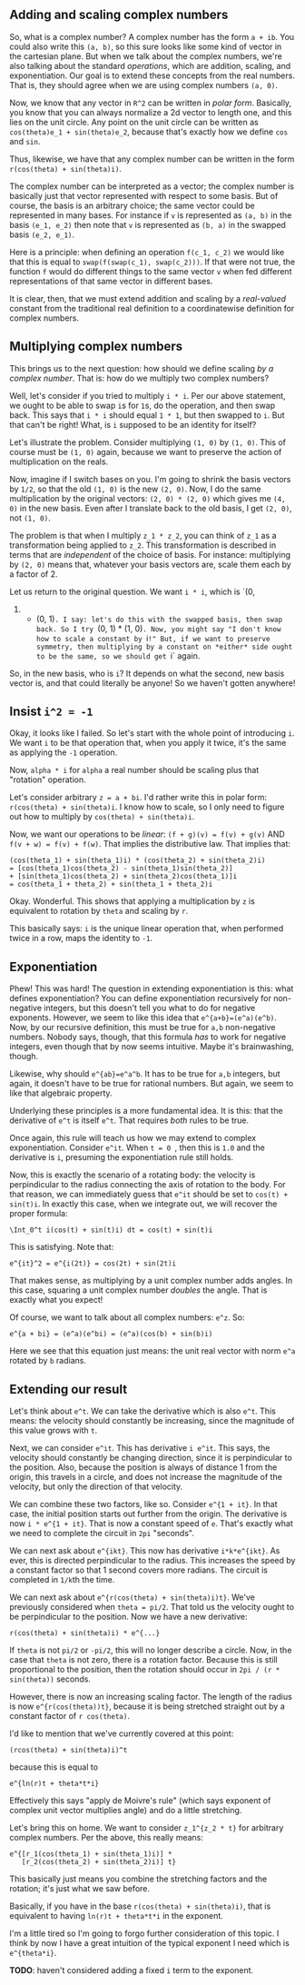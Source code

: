 ## Adding and scaling complex numbers

So, what is a complex number? A complex number has the form `a +
ib`. You could also write this `(a, b)`, so this sure looks like some
kind of vector in the cartesian plane. But when we talk about the
complex numbers, we're also talking about the standard *operations*,
which are addition, scaling, and exponentiation. Our goal is to extend
these concepts from the real numbers. That is, they should agree when
we are using complex numbers `(a, 0)`.

Now, we know that any vector in `R^2` can be written in *polar
form*. Basically, you know that you can always normalize a 2d vector
to length one, and this lies on the unit circle. Any point on the unit
circle can be written as `cos(theta)e_1 + sin(theta)e_2`, because
that's exactly how we define `cos` and `sin`.

Thus, likewise, we have that any complex number can be written in the
form `r(cos(theta) + sin(theta)i)`.

The complex number can be interpreted as a vector; the complex number
is basically just that vector represented with respect to some
basis. But of course, the basis is an arbitrary choice; the same
vector could be represented in many bases. For instance if `v` is
represented as `(a, b)` in the basis `(e_1, e_2)` then note that `v`
is represented as `(b, a)` in the swapped basis `(e_2,
e_1)`.

Here is a principle: when defining an operation `f(c_1, c_2)` we would
like that this is equal to `swap(f(swap(c_1), swap(c_2)))`. If that
were not true, the function `f` would do different things to the same
vector `v` when fed different representations of that same vector in
different bases.

It is clear, then, that we must extend addition and scaling by a
*real-valued* constant from the traditional real definition to a
coordinatewise definition for complex numbers.

## Multiplying complex numbers

This brings us to the next question: how should we define scaling *by
a complex number*. That is: how do we multiply two complex numbers?

Well, let's consider if you tried to multiply `i * i`. Per our above
statement, we ought to be able to swap `i`s for `1`s, do the
operation, and then swap back. This says that `i * i` should equal
`1 * 1`, but then swapped to `i`. But that can't be right! What, is
`i` supposed to be an identity for itself?

Let's illustrate the problem. Consider multiplying `(1, 0)` by `(1,
0)`. This of course must be `(1, 0)` again, because we want to
preserve the action of multiplication on the reals.

Now, imagine if I switch bases on you. I'm going to shrink the basis
vectors by `1/2`, so that the old `(1, 0)` is the new `(2, 0)`. Now, I
do the same multiplication by the original vectors: `(2, 0) * (2, 0)`
which gives me `(4, 0)` in the new basis. Even after I translate back
to the old basis, I get `(2, 0)`, not `(1, 0)`.

The problem is that when I multiply `z_1 * z_2`, you can think of
`z_1` as a transformation being applied to `z_2`. This transformation
is described in terms that are *independent* of the choice of
basis. For instance: multiplying by `(2, 0)` means that, whatever your
basis vectors are, scale them each by a factor of 2.

Let us return to the original question. We want `i * i`, which is `(0,
1) * (0, 1)`. I say: let's do this with the swapped basis, then swap
back. So I try `(0, 1) * (1, 0)`. Now, you might say "I don't know how
to scale a constant by `i`!" But, if we want to preserve symmetry,
then multiplying by a constant on *either* side ought to be the same,
so we should get `i` again.

So, in the new basis, who is `i`? It depends on what the second, new
basis vector is, and that could literally be anyone! So we haven't
gotten anywhere!

## Insist `i^2 = -1`

Okay, it looks like I failed. So let's start with the whole point of
introducing `i`. We want `i` to be that operation that, when you apply
it twice, it's the same as applying the `-1` operation.

Now, `alpha * i` for `alpha` a real number should be scaling plus that
"rotation" operation.

Let's consider arbitrary `z = a + bi`. I'd rather write this in polar
form: `r(cos(theta) + sin(theta)i`. I know how to scale, so I only
need to figure out how to multiply by `cos(theta) + sin(theta)i`.

Now, we want our operations to be *linear*: `(f + g)(v) = f(v) + g(v)`
AND `f(v + w) = f(v) + f(w)`. That implies the distributive law. That
implies that:

    (cos(theta_1) + sin(theta_1)i) * (cos(theta_2) + sin(theta_2)i)
    = [cos(theta_1)cos(theta_2) - sin(theta_1)sin(theta_2)]
    + [sin(theta_1)cos(theta_2) + sin(theta_2)cos(theta_1)]i
    = cos(theta_1 + theta_2) + sin(theta_1 + theta_2)i

Okay. Wonderful. This shows that applying a multiplication by `z` is
equivalent to rotation by `theta` and scaling by `r`.

This basically says: `i` is the unique linear operation that, when
performed twice in a row, maps the identity to `-1`.

## Exponentiation

Phew! This was hard! The question in extending exponentiation is this:
what defines exponentiation? You can define exponentiation recursively
for non-negative integers, but this doesn't tell you what to do for
negative exponents. However, we seem to like this idea that
`e^{a+b}=(e^a)(e^b)`. Now, by our recursive definition, this must be
true for `a,b` non-negative numbers. Nobody says, though, that this
formula *has* to work for negative integers, even though that by now
seems intuitive. Maybe it's brainwashing, though.

Likewise, why should `e^{ab}=e^a^b`. It has to be true for `a,b`
integers, but again, it doesn't have to be true for rational
numbers. But again, we seem to like that algebraic property.

Underlying these principles is a more fundamental idea. It is this:
that the derivative of `e^t` is itself `e^t`. That requires *both*
rules to be true.

Once again, this rule will teach us how we may extend to complex
exponentiation. Consider `e^it`. When `t = 0 `, then this is `1.0` and
the derivative is `i`, presuming the exponentiation rule still holds.

Now, this is exactly the scenario of a rotating body: the velocity is
perpindicular to the radius connecting the axis of rotation to the
body. For that reason, we can immediately guess that `e^it` should be
set to `cos(t) + sin(t)i`. In exactly this case, when we integrate
out, we will recover the proper formula:

    \Int_0^t i(cos(t) + sin(t)i) dt = cos(t) + sin(t)i

This is satisfying. Note that:

    e^{it}^2 = e^{i(2t)} = cos(2t) + sin(2t)i

That makes sense, as multiplying by a unit complex number adds
angles. In this case, squaring a unit complex number *doubles* the
angle. That is exactly what you expect!

Of course, we want to talk about all complex numbers: `e^z`. So:

    e^{a + bi} = (e^a)(e^bi) = (e^a)(cos(b) + sin(b)i)

Here we see that this equation just means: the unit real vector with
norm `e^a` rotated by `b` radians.

## Extending our result

Let's think about `e^t`. We can take the derivative which is also
`e^t`. This means: the velocity should constantly be increasing, since
the magnitude of this value grows with `t`.

Next, we can consider `e^it`. This has derivative `i e^it`. This says,
the velocity should constantly be changing direction, since it is
perpindicular to the position. Also, because the position is always of
distance 1 from the origin, this travels in a circle, and does not
increase the magnitude of the velocity, but only the direction of that
velocity.

We can combine these two factors, like so. Consider `e^{1 + it}`. In
that case, the initial position starts out further from the
origin. The derivative is now `i * e^{1 + it}`. That is now a constant
speed of `e`. That's exactly what we need to complete the circuit in
`2pi` "seconds".

We can next ask about `e^{ikt}`. This now has derivative
`i*k*e^{ikt}`. As ever, this is directed perpindicular to the
radius. This increases the speed by a constant factor so that 1 second
covers more radians. The circuit is completed in `1/k`th the time.

We can next ask about `e^{r(cos(theta) + sin(theta)i)t}`. We've
previously considered when `theta = pi/2`. That told us the velocity
ought to be perpindicular to the position. Now we have a new
derivative:

    r(cos(theta) + sin(theta)i) * e^{...}

If `theta` is not `pi/2` or `-pi/2`, this will no longer describe a
circle. Now, in the case that `theta` is not zero, there is a rotation
factor. Because this is still proportional to the position, then the
rotation should occur in `2pi / (r * sin(theta))` seconds.

However, there is now an increasing scaling factor. The length of the
radius is now `e^{r(cos(theta))t}`, because it is being stretched
straight out by a constant factor of `r cos(theta)`.

I'd like to mention that we've currently covered at this point:

    (rcos(theta) + sin(theta)i)^t

because this is equal to

    e^{ln(r)t + theta*t*i}

Effectively this says "apply de Moivre's rule" (which says exponent of
complex unit vector multiplies angle) and do a little stretching.

Let's bring this on home. We want to consider `z_1^{z_2 * t}` for
arbitrary complex numbers. Per the above, this really means:

    e^{[r_1(cos(theta_1) + sin(theta_1)i)] *
       [r_2(cos(theta_2) + sin(theta_2)i)] t}

This basically just means you combine the stretching factors and the
rotation; it's just what we saw before.

Basically, if you have in the base `r(cos(theta) + sin(theta)i)`, that
is equivalent to having `ln(r)t + theta*t*i` in the exponent.

I'm a little tired so I'm going to forgo further consideration of this
topic. I think by now I have a great intuition of the typical exponent
I need which is `e^{theta*i}`.

**TODO**: haven't considered adding a fixed `i` term to the exponent.
